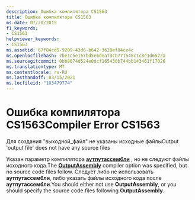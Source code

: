 ```yaml
---
description: Ошибка компилятора CS1563
title: Ошибка компилятора CS1563
ms.date: 07/20/2015
f1_keywords:
- CS1563
helpviewer_keywords:
- CS1563
ms.assetid: 67f84cd5-9209-43d6-b642-3628ef84ce4c
ms.openlocfilehash: 7be1c5e157bd5e6dea73cb771548c1c8e1d6522a
ms.sourcegitcommit: 0bb8074d524e0dcf165430b744bb143461f17026
ms.translationtype: MT
ms.contentlocale: ru-RU
ms.lasthandoff: 03/15/2021
ms.locfileid: "103479774"
---
```

# <a name="compiler-error-cs1563"></a><span data-ttu-id="252b1-103">Ошибка компилятора CS1563</span><span class="sxs-lookup"><span data-stu-id="252b1-103">Compiler Error CS1563</span></span>

<span data-ttu-id="252b1-104">Для создания "выходной_файл" не указаны исходные файлы</span><span class="sxs-lookup"><span data-stu-id="252b1-104">Output 'output file' does not have any source files</span></span>  
  
 <span data-ttu-id="252b1-105">Указан параметр компилятора [**аутпутассембли**](../language-reference/compiler-options/output.md#outputassembly) , но не следуют файлы исходного кода.</span><span class="sxs-lookup"><span data-stu-id="252b1-105">The [**OutputAssembly**](../language-reference/compiler-options/output.md#outputassembly) compiler option was specified, but no source code files follow.</span></span> <span data-ttu-id="252b1-106">Следует либо не использовать **аутпутассембли**, либо указать файлы исходного кода после **аутпутассембли**.</span><span class="sxs-lookup"><span data-stu-id="252b1-106">You should either not use **OutputAssembly**, or you should specify the source code files following **OutputAssembly**.</span></span>
